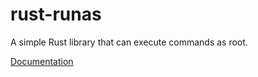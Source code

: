 # rust-runas

A simple Rust library that can execute commands as root.

[Documentation](http://SonnyX.github.io/rust-runas/)
